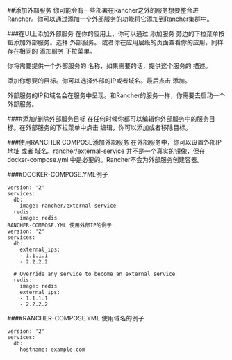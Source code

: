 ##添加外部服务
你可能会有一些部署在Rancher之外的服务想要整合进Rancher。你可以通过添加一个外部服务的功能将它添加到Rancher集群中。

###在UI上添加外部服务
在你的应用上，你可以通过 添加服务 旁边的下拉菜单按钮添加外部服务。选择 外部服务。 或者你在应用层级的页面查看你的应用，同样存在相同的 添加服务 下拉菜单。

你将需要提供一个外部服务的 名称，如果需要的话，提供这个服务的 描述。

添加你想要的目标。你可以选择外部的IP或者域名。最后点击 添加。

外部服务的IP和域名会在服务中呈现。和Rancher的服务一样，你需要去启动一个外部服务。

####添加/删除外部服务目标
在任何时候你都可以编辑你外部服务中的服务目标。在外部服务的下拉菜单中点击 编辑，你可以添加或者移除目标。

###使用RANCHER COMPOSE添加外部服务
在外部服务中，你可以设置外部IP地址 或者 域名。rancher/external-service 并不是一个真实的镜像，但在 docker-compose.yml 中是必要的。Rancher不会为外部服务创建容器。

####DOCKER-COMPOSE.YML例子
```
version: '2'
services:
  db:
    image: rancher/external-service
  redis:
    image: redis
RANCHER-COMPOSE.YML 使用外部IP的例子
version: '2'
services:
  db:
    external_ips:
    - 1.1.1.1
    - 2.2.2.2

  # Override any service to become an external service
  redis:
    image: redis
    external_ips:
    - 1.1.1.1
    - 2.2.2.2
```

####RANCHER-COMPOSE.YML 使用域名的例子
```
version: '2'
services:
  db:
    hostname: example.com
```